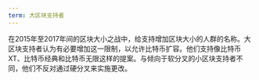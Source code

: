 ```yaml
---
term: 大区块支持者
---
```


在2015年至2017年间的区块大小之战中，给支持增加区块大小的人群的名称。大区块支持者认为有必要增加这一限制，以允许比特币扩容。他们支持像比特币XT、比特币经典和比特币无限这样的提案。与倾向于软分叉的小区块支持者不同，他们不反对通过硬分叉来实施更改。